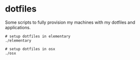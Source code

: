 # dotfiles

Some scripts to fully provision my machines with my dotfiles and applications.

```
# setup dotfiles in elementary
./elementary

# setup dotfiles in osx
./osx
```
